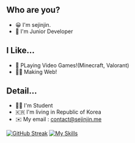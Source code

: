 ## Who are you?
+ 😀 I'm sejinjin.
+ 🏫 I'm Junior Developer

## I Like...

+ 👾 PLaying Video Games!(Minecraft, Valorant)
+ 🧑‍💻 Making Web!

## Detail...

+ 🧑‍🎓 I'm Student
+ 🇰🇷 I'm living in Republic of Korea
+ ✉️ My email : contact@sejinjin.me

[![GitHub Streak](https://streak-stats.demolab.com?user=sejin0104)](https://git.io/streak-stats)
[![My Skills](https://skillicons.dev/icons?i=aws,azure,bash,nodejs,cloudflare,discordjs,firebase,git,js,linux,mongodb,py&theme=dark&perline=5)](https://skillicons.dev)
